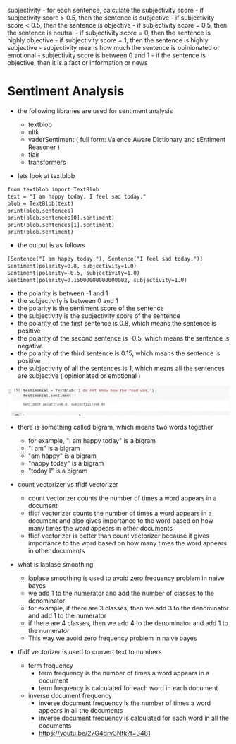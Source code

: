 subjectivity
    - for each sentence, calculate the subjectivity score
    - if subjectivity score > 0.5, then the sentence is subjective
    - if subjectivity score < 0.5, then the sentence is objective
    - if subjectivity score = 0.5, then the sentence is neutral
    - if subjectivity score = 0, then the sentence is highly objective
    - if subjectivity score = 1, then the sentence is highly subjective
    - subjectivity means how much the sentence is opinionated or emotional
    - subjectivity score is between 0 and 1
    - if the sentence is objective, then it is a fact or information or news 

# Sentiment Analysis

- the following libraries are used for sentiment analysis
    - textblob
    - nltk
    - vaderSentiment ( full form: Valence Aware Dictionary and sEntiment Reasoner )
    - flair
    - transformers

- lets look at textblob

```
from textblob import TextBlob
text = "I am happy today. I feel sad today."
blob = TextBlob(text)
print(blob.sentences)
print(blob.sentences[0].sentiment)
print(blob.sentences[1].sentiment)
print(blob.sentiment)
```

- the output is as follows

```
[Sentence("I am happy today."), Sentence("I feel sad today.")]
Sentiment(polarity=0.8, subjectivity=1.0)
Sentiment(polarity=-0.5, subjectivity=1.0)
Sentiment(polarity=0.15000000000000002, subjectivity=1.0)
```

- the polarity is between -1 and 1
- the subjectivity is between 0 and 1
- the polarity is the sentiment score of the sentence
- the subjectivity is the subjectivity score of the sentence
- the polarity of the first sentence is 0.8, which means the sentence is positive
- the polarity of the second sentence is -0.5, which means the sentence is negative
- the polarity of the third sentence is 0.15, which means the sentence is positive
- the subjectivity of all the sentences is 1, which means all the sentences are subjective ( opinionated or emotional )

![](2023-08-12-22-00-40.png)

- there is something called bigram, which means two words together
    - for example, "I am happy today" is a bigram
    - "I am" is a bigram
    - "am happy" is a bigram
    - "happy today" is a bigram
    - "today I" is a bigram

- count vectorizer vs tfidf vectorizer
    - count vectorizer counts the number of times a word appears in a document
    - tfidf vectorizer counts the number of times a word appears in a document and also gives importance to the word based on how many times the word appears in other documents
    - tfidf vectorizer is better than count vectorizer because it gives importance to the word based on how many times the word appears in other documents

- what is laplase smoothing
    - laplase smoothing is used to avoid zero frequency problem in naive bayes
    - we add 1 to the numerator and add the number of classes to the denominator
    - for example, if there are 3 classes, then we add 3 to the denominator and add 1 to the numerator
    - if there are 4 classes, then we add 4 to the denominator and add 1 to the numerator 
    - This way we avoid zero frequency problem in naive bayes

- tfidf vectorizer is used to convert text to numbers
    - term frequency
        - term frequency is the number of times a word appears in a document
        - term frequency is calculated for each word in each document
    - inverse document frequency
        - inverse document frequency is the number of times a word appears in all the documents
        - inverse document frequency is calculated for each word in all the documents
        - https://youtu.be/27G4drv3Nfk?t=3481 
        